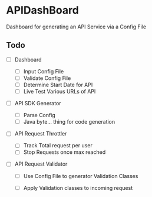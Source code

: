 # APIDashBoard

Dashboard for generating an API Service via a Config File

## Todo 

-[ ] Dashboard

    -[ ] Input Config File
    -[ ] Validate Config File
    -[ ] Determine Start Date for API
    -[ ] Live Test Various URLs of API
-[ ] API SDK Generator
    -[ ] Parse Config 
    -[ ] Java byte... thing for code generation
-[ ] API Request Throttler 
    - [ ] Track Total request per user
    - [ ] Stop Requests once max reached 
-[ ] API Request Validator 
    - [ ] Use Config File to generator Validation Classes
    - [ ] Apply Validation classes to incoming request 

